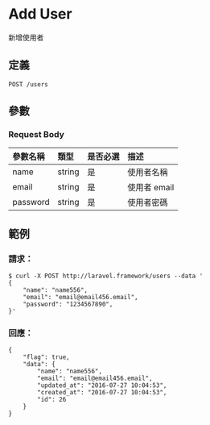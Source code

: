 # Add User

新增使用者

## 定義

```
POST /users
```

## 參數

### Request Body

| 參數名稱 | 類型 | 是否必選 | 描述 |
| :--- | :--- | :--- | :--- |
| name | string | 是 | 使用者名稱 |
| email | string | 是 | 使用者 email |
| password | string | 是 | 使用者密碼 |

## 範例

### 請求：

```
$ curl -X POST http://laravel.framework/users --data '
{
    "name": "name556",
    "email": "email@email456.email",
    "password": "1234567890",
}'
```

### 回應：

```
{
    "flag": true,
    "data": {
        "name": "name556",
        "email": "email@email456.email",
        "updated_at": "2016-07-27 10:04:53",
        "created_at": "2016-07-27 10:04:53",
        "id": 26
    }
}
```

